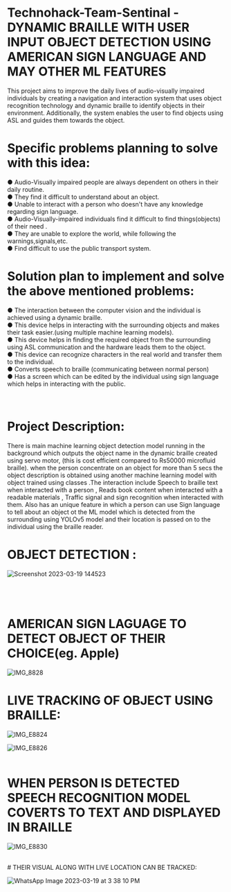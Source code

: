 # Technohack-Team-Sentinal - DYNAMIC BRAILLE WITH USER INPUT OBJECT DETECTION USING AMERICAN SIGN LANGUAGE AND MAY OTHER ML FEATURES
This project aims to improve the daily lives of audio-visually impaired individuals by creating a navigation and interaction system that uses object recognition technology and dynamic braille to identify objects in their environment. Additionally, the system enables the user to find objects using ASL and guides them towards the object. 

# Specific problems  planning to solve with this idea: <br/>
● Audio-Visually impaired people are always dependent on others in their daily
routine.<br/>
● They find it difficult to understand about an object.<br/>
● Unable to interact with a person who doesn't have any knowledge regarding sign
language.<br/>
● Audio-Visually-impaired individuals find it difficult to find things(objects) of their
need .<br/>
● They are unable to explore the world, while following the warnings,signals,etc.<br/>
● Find difficult to use the public transport system.<br/>


 # Solution plan to implement and solve the above mentioned problems:<br/>
● The interaction between the computer vision and the individual is achieved using
a dynamic braille.<br/>
● This device helps in interacting with the surrounding objects and makes their task
easier.(using multiple machine learning models).<br/>
● This device helps in finding the required object from the surrounding using ASL
communication and the hardware leads them to the object.<br/>
● This device can recognize characters in the real world and transfer them to the
individual.<br/>
● Converts speech to braille (communicating between normal person)<br/>
● Has a screen which can be edited by the individual using sign language which
helps in interacting with the public.<br/>
<br/>
<br/>
# Project Description:
There is main machine learning object detection model running in the background which outputs the object name in the dynamic braille created using servo motor,
(this is cost efficient compared to Rs50000 microfluid braille).
when the person concentrate on an object for more than 5 secs the object description is obtained using another machine learning model with object trained using classes
.The interaction include Speech to braille text when interacted with a person , Reads book content when interacted with a readable materials , Traffic signal and sign recognition when interacted with them.
Also has an unique feature in which a person can use Sign language to tell about an object ot the ML model which is detected from the surrounding using YOLOv5 model and their location is passed on to the individual using the braille reader.
# OBJECT DETECTION :
![Screenshot 2023-03-19 144523](https://user-images.githubusercontent.com/98375679/226165654-196b8d23-1a95-4b1b-98df-9a644f5d5a6f.png)
<br/>
<br/>
<br/>
<br/>
# AMERICAN SIGN LAGUAGE TO DETECT OBJECT OF THEIR CHOICE(eg. Apple)
![IMG_8828](https://user-images.githubusercontent.com/98375679/226167902-ff271daa-729c-43d5-949f-423eb85aee68.PNG)

# LIVE TRACKING OF OBJECT USING BRAILLE:
![IMG_E8824](https://user-images.githubusercontent.com/98375679/226167549-54f3945b-001f-44a1-aab5-79a2489193fc.JPG)
<br/>

![IMG_E8826](https://user-images.githubusercontent.com/98375679/226167652-300db26e-16ca-4c8b-9e35-168b0fd42e83.JPG)
<br/>
<br/>
# WHEN PERSON IS DETECTED SPEECH RECOGNITION MODEL COVERTS TO TEXT AND DISPLAYED IN BRAILLE

![IMG_E8830](https://user-images.githubusercontent.com/98375679/226168353-3b893654-25d6-4857-99af-8af1e3009f8a.JPG)

<br/>
# THEIR VISUAL ALONG WITH LIVE LOCATION CAN BE TRACKED:

![WhatsApp Image 2023-03-19 at 3 38 10 PM](https://user-images.githubusercontent.com/98375679/226168956-235bc8cf-343c-4f56-9f8b-b7e204c771b2.jpeg)

